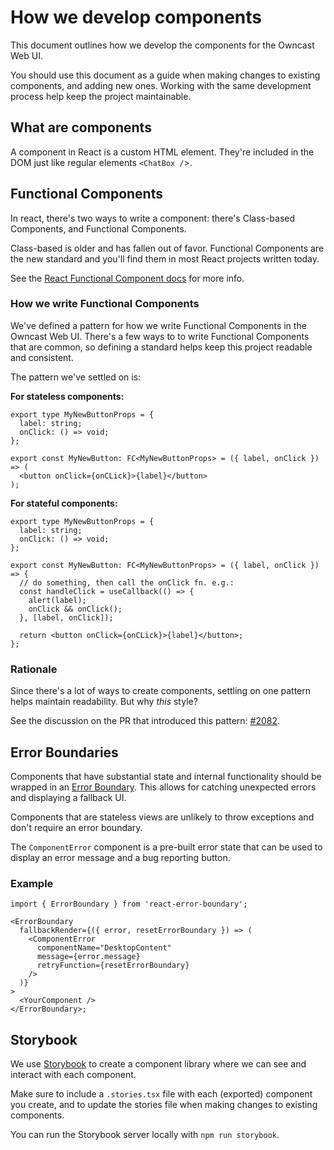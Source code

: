# How we develop components

This document outlines how we develop the components for the Owncast Web UI.

You should use this document as a guide when making changes to existing components, and adding new ones.
Working with the same development process help keep the project maintainable.

## What are components

A component in React is a custom HTML element. They're included in the DOM just like regular elements `<ChatBox /`>.

## Functional Components

In react, there's two ways to write a component: there's Class-based Components, and Functional Components.

Class-based is older and has fallen out of favor.
Functional Components are the new standard and you'll find them in most React projects written today.

See the [React Functional Component docs](https://reactjs.org/docs/components-and-props.html) for more info.

### How we write Functional Components

We've defined a pattern for how we write Functional Components in the Owncast Web UI.
There's a few ways to to write Functional Components that are common, so defining a standard helps keep this project readable and consistent.

The pattern we've settled on is:

**For stateless components:**

```tsx
export type MyNewButtonProps = {
  label: string;
  onClick: () => void;
};

export const MyNewButton: FC<MyNewButtonProps> = ({ label, onClick }) => (
  <button onClick={onCLick}>{label}</button>
);
```

**For stateful components:**

```tsx
export type MyNewButtonProps = {
  label: string;
  onClick: () => void;
};

export const MyNewButton: FC<MyNewButtonProps> = ({ label, onClick }) => {
  // do something, then call the onClick fn. e.g.:
  const handleClick = useCallback(() => {
    alert(label);
    onClick && onClick();
  }, [label, onClick]);

  return <button onClick={onCLick}>{label}</button>;
};
```

### Rationale

Since there's a lot of ways to create components, settling on one pattern helps maintain readability.
But why _this_ style?

See the discussion on the PR that introduced this pattern: [#2082](https://github.com/owncast/owncast/pull/2082).

## Error Boundaries

Components that have substantial state and internal functionality should be wrapped in an [Error Boundary](https://reactjs.org/docs/error-boundaries.html). This allows for catching unexpected errors and displaying a fallback UI.

Components that are stateless views are unlikely to throw exceptions and don't require an error boundary.

The `ComponentError` component is a pre-built error state that can be used to display an error message and a bug reporting button.

### Example

```tsx
import { ErrorBoundary } from 'react-error-boundary';

<ErrorBoundary
  fallbackRender={({ error, resetErrorBoundary }) => (
    <ComponentError
      componentName="DesktopContent"
      message={error.message}
      retryFunction={resetErrorBoundary}
    />
  )}
>
  <YourComponent />
</ErrorBoundary>;
```

## Storybook

We use [Storybook](https://storybook.js.org/) to create a component library where we can see and interact with each component.

Make sure to include a `.stories.tsx` file with each (exported) component you create, and to update the stories file when making changes to existing components.

You can run the Storybook server locally with `npm run storybook`.
